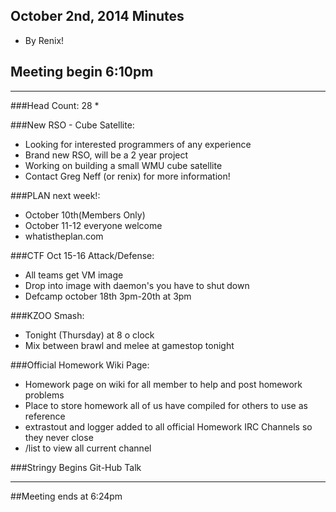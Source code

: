 ## October 2nd, 2014 Minutes
* By Renix!

## Meeting begin 6:10pm

 - - -

###Head Count: 28
* 

###New RSO - Cube Satellite:
* Looking for interested programmers of any experience
* Brand new RSO, will be a 2 year project
* Working on building a small WMU cube satellite
* Contact Greg Neff (or renix) for more information!

###PLAN next week!:
* October 10th(Members Only)
* October 11-12 everyone welcome
* whatistheplan.com

###CTF Oct 15-16 Attack/Defense:
* All teams get VM image
* Drop into image with daemon's you have to shut down
* Defcamp october 18th 3pm-20th at 3pm

###KZOO Smash:
* Tonight (Thursday) at 8 o clock
* Mix between brawl and melee at gamestop tonight

###Official Homework Wiki Page:
* Homework page on wiki for all member to help and post homework problems
* Place to store homework all of us have compiled for others to use as reference
* extrastout and logger added to all official Homework IRC Channels so they never close
* /list to view all current channel

###Stringy Begins Git-Hub Talk
- - - 

##Meeting ends at 6:24pm

